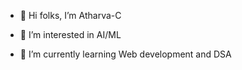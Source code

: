 - 👋 Hi folks, I’m Atharva-C

- 👀 I’m interested in AI/ML

- 🌱 I’m currently learning Web development and DSA




<!---
Atharva-C/Atharva-C is a ✨ special ✨ repository because its `README.md` (this file) appears on your GitHub profile.
You can click the Preview link to take a look at your changes.
--->

